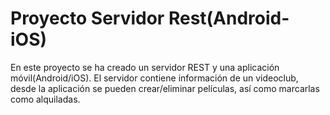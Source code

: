 # Proyecto Servidor Rest(Android-iOS)

En este proyecto se ha creado un servidor REST y una aplicación móvil(Android/iOS).
El servidor contiene información de un videoclub, desde la aplicación se pueden crear/eliminar películas, así como marcarlas como alquiladas.